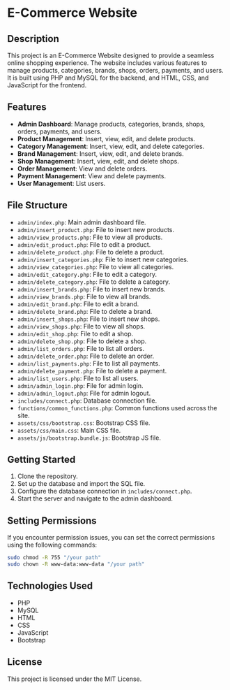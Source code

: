 # E-Commerce Website

## Description

This project is an E-Commerce Website designed to provide a seamless online shopping experience. The website includes various features to manage products, categories, brands, shops, orders, payments, and users. It is built using PHP and MySQL for the backend, and HTML, CSS, and JavaScript for the frontend.

## Features

- **Admin Dashboard**: Manage products, categories, brands, shops, orders, payments, and users.
- **Product Management**: Insert, view, edit, and delete products.
- **Category Management**: Insert, view, edit, and delete categories.
- **Brand Management**: Insert, view, edit, and delete brands.
- **Shop Management**: Insert, view, edit, and delete shops.
- **Order Management**: View and delete orders.
- **Payment Management**: View and delete payments.
- **User Management**: List users.

## File Structure

- `admin/index.php`: Main admin dashboard file.
- `admin/insert_product.php`: File to insert new products.
- `admin/view_products.php`: File to view all products.
- `admin/edit_product.php`: File to edit a product.
- `admin/delete_product.php`: File to delete a product.
- `admin/insert_categories.php`: File to insert new categories.
- `admin/view_categories.php`: File to view all categories.
- `admin/edit_category.php`: File to edit a category.
- `admin/delete_category.php`: File to delete a category.
- `admin/insert_brands.php`: File to insert new brands.
- `admin/view_brands.php`: File to view all brands.
- `admin/edit_brand.php`: File to edit a brand.
- `admin/delete_brand.php`: File to delete a brand.
- `admin/insert_shops.php`: File to insert new shops.
- `admin/view_shops.php`: File to view all shops.
- `admin/edit_shop.php`: File to edit a shop.
- `admin/delete_shop.php`: File to delete a shop.
- `admin/list_orders.php`: File to list all orders.
- `admin/delete_order.php`: File to delete an order.
- `admin/list_payments.php`: File to list all payments.
- `admin/delete_payment.php`: File to delete a payment.
- `admin/list_users.php`: File to list all users.
- `admin/admin_login.php`: File for admin login.
- `admin/admin_logout.php`: File for admin logout.
- `includes/connect.php`: Database connection file.
- `functions/common_functions.php`: Common functions used across the site.
- `assets/css/bootstrap.css`: Bootstrap CSS file.
- `assets/css/main.css`: Main CSS file.
- `assets/js/bootstrap.bundle.js`: Bootstrap JS file.

## Getting Started

1. Clone the repository.
2. Set up the database and import the SQL file.
3. Configure the database connection in `includes/connect.php`.
4. Start the server and navigate to the admin dashboard.

## Setting Permissions

If you encounter permission issues, you can set the correct permissions using the following commands:

```bash
sudo chmod -R 755 "/your path"
sudo chown -R www-data:www-data "/your path"
```

## Technologies Used

- PHP
- MySQL
- HTML
- CSS
- JavaScript
- Bootstrap

## License

This project is licensed under the MIT License.
